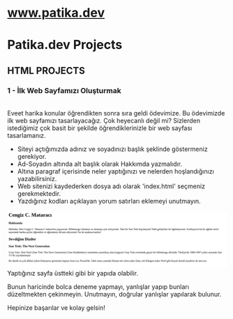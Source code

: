 # www.patika.dev
# Patika.dev Projects

## HTML PROJECTS
### 1 - İlk Web Sayfamızı Oluşturmak
<br>
Eveet harika konular öğrendikten sonra sıra geldi ödevimize. Bu ödevimizde ilk web sayfamızı tasarlayacağız. Çok heyecanlı değil mi? Sizlerden istediğimiz çok basit bir şekilde öğrendiklerinizle bir web sayfası tasarlamanız.

- Siteyi açtığımızda adınız ve soyadınızı başlık şeklinde göstermeniz gerekiyor.
- Ad-Soyadın altında alt başlık olarak Hakkımda yazmalıdır.
- Altına paragraf içerisinde neler yaptığınızı ve nelerden hoşlandığınızı yazabilirsiniz.
- Web sitenizi kaydederken dosya adı olarak 'index.html' seçmeniz gerekmektedir.
- Yazdığınız kodları açıklayan yorum satırları eklemeyi unutmayın.

![github](https://github.com/Kodluyoruz/taskforce/raw/main/html/odev1/figures/firstwebpage.png)
Yaptığınız sayfa üstteki gibi bir yapıda olabilir.

Bunun haricinde bolca deneme yapmayı, yanlışlar yapıp bunları düzeltmekten çekinmeyin. Unutmayın, doğrular yanlışlar yapılarak bulunur.

Hepinize başarılar ve kolay gelsin!